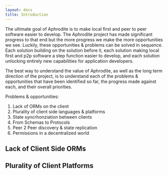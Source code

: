 ```yaml
---
layout: docs
title: Introduction
---
```


The ultimate goal of Aphrodite is to make local first and peer to peer software easier to develop. The Aphrodite project has  made significant progress to that end but the more progress we make the more opportunities we see. Luckily, these opportunities & problems can be solved in sequence. Each solution building on the solution before it, each solution making local first and p2p software a step function easier to develop, and each solution unlocking entirely new capabilities for application developers.

The best way to understand the value of Aphrodite, as well as the long term direction of the project, is to understand each of the problems & opportunities that have been identified so far, the progress made against each, and their overall priorities.

Problems & opportunities:
1. Lack of ORMs on the client
2. Plurality of client side languages & platforms
3. State syncrhonziation between clients
4. From Schemas to Protocols
5. Peer 2 Peer discovery & state replication
6. Permissions in a decentralized world

## Lack of Client Side ORMs

## Plurality of Client Platforms

